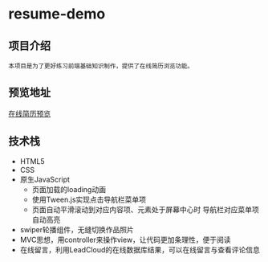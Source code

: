 # resume-demo
## 项目介绍
    本项目是为了更好练习前端基础知识制作，提供了在线简历浏览功能。

## 预览地址
[在线简历预览](https://qiuzp94.github.io/resume-demo/index.html)


##  技术栈
* HTML5
* CSS
* 原生JavaScript
    * 页面加载的loading动画
    * 使用Tween.js实现点击导航栏菜单项 
    * 页面自动平滑滚动到对应内容项、元素处于屏幕中心时 导航栏对应菜单项自动高亮
* swiper轮播组件，无缝切换作品照片
* MVC思想，用controller来操作view，让代码更加条理性，便于阅读
* 在线留言，利用LeadCloud的在线数据库结果，可以在线留言与查看评论信息